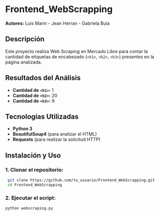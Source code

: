 # Frontend_WebScrapping

**Autores:** Luis Marin - Jean Herran - Gabriela Bula

## Descripción
Este proyecto realiza Web Scraping en Mercado Libre para contar la cantidad de etiquetas de encabezado (`<h1>`, `<h2>`, `<h3>`) presentes en la página analizada.

## Resultados del Análisis
- **Cantidad de `<h1>`:** 1
- **Cantidad de `<h2>`:** 20
- **Cantidad de `<h3>`:** 9

## Tecnologías Utilizadas
- **Python 3**
- **BeautifulSoup4** (para analizar el HTML)
- **Requests** (para realizar la solicitud HTTP)

## Instalación y Uso
### 1. Clonar el repositorio:
```bash
 git clone https://github.com/tu_usuario/Frontend_WebScrapping.git
 cd Frontend_WebScrapping
```

### 2. Ejecutar el script:
```bash
python webscraping.py
```
